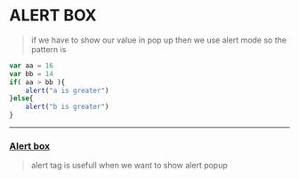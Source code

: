 # ALERT BOX 

> if we have to show our value in pop up then we use alert mode so the pattern is 

```javascript
var aa = 16
var bb = 14
if( aa > bb ){
    alert("a is greater")
}else{
    alert("b is greater")
}
```
---
### <u>Alert box</u>
> alert tag is usefull when we want to show alert popup